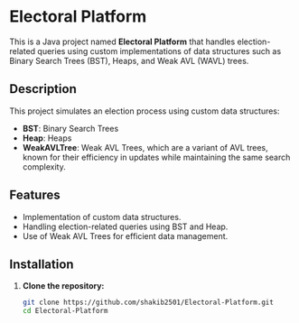 # Electoral Platform

This is a Java project named **Electoral Platform** that handles election-related queries using custom implementations of data structures such as Binary Search Trees (BST), Heaps, and Weak AVL (WAVL) trees.

## Description

This project simulates an election process using custom data structures:

- **BST**: Binary Search Trees
- **Heap**: Heaps
- **WeakAVLTree**: Weak AVL Trees, which are a variant of AVL trees, known for their efficiency in updates while maintaining the same search complexity.

## Features

- Implementation of custom data structures.
- Handling election-related queries using BST and Heap.
- Use of Weak AVL Trees for efficient data management.


## Installation

1. **Clone the repository:**

   ```sh
   git clone https://github.com/shakib2501/Electoral-Platform.git
   cd Electoral-Platform
